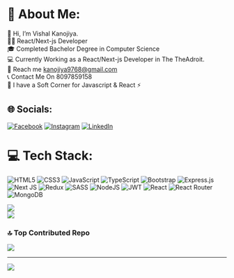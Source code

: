 # 💫 About Me:
👋 Hi, I’m Vishal Kanojiya.<br>👨‍💻 React/Next-js Developer<br>🎓 Completed Bachelor Degree in Computer Science<br>💻 Currently Working as a React/Next-js Developer in The TheAdroit.<br>📩 Reach me kanojiya9768@gmail.com<br>📞 Contact Me On 8097859158<br>🌱 I have a Soft Corner for Javascript & React ⚡


## 🌐 Socials:
[![Facebook](https://img.shields.io/badge/Facebook-%231877F2.svg?logo=Facebook&logoColor=white)](https://facebook.com/The.vishal.kanojiya) [![Instagram](https://img.shields.io/badge/Instagram-%23E4405F.svg?logo=Instagram&logoColor=white)](https://instagram.com/The_vishal_kanojiya) [![LinkedIn](https://img.shields.io/badge/LinkedIn-%230077B5.svg?logo=linkedin&logoColor=white)](https://linkedin.com/in/Vishal-brivishal-brijesh-kanojiya-512231275) 

# 💻 Tech Stack:
![HTML5](https://img.shields.io/badge/html5-%23E34F26.svg?style=for-the-badge&logo=html5&logoColor=white) ![CSS3](https://img.shields.io/badge/css3-%231572B6.svg?style=for-the-badge&logo=css3&logoColor=white) ![JavaScript](https://img.shields.io/badge/javascript-%23323330.svg?style=for-the-badge&logo=javascript&logoColor=%23F7DF1E) ![TypeScript](https://img.shields.io/badge/typescript-%23007ACC.svg?style=for-the-badge&logo=typescript&logoColor=white) ![Bootstrap](https://img.shields.io/badge/bootstrap-%23563D7C.svg?style=for-the-badge&logo=bootstrap&logoColor=white) ![Express.js](https://img.shields.io/badge/express.js-%23404d59.svg?style=for-the-badge&logo=express&logoColor=%2361DAFB) ![Next JS](https://img.shields.io/badge/Next-black?style=for-the-badge&logo=next.js&logoColor=white) ![Redux](https://img.shields.io/badge/redux-%23593d88.svg?style=for-the-badge&logo=redux&logoColor=white) ![SASS](https://img.shields.io/badge/SASS-hotpink.svg?style=for-the-badge&logo=SASS&logoColor=white) ![NodeJS](https://img.shields.io/badge/node.js-6DA55F?style=for-the-badge&logo=node.js&logoColor=white) ![JWT](https://img.shields.io/badge/JWT-black?style=for-the-badge&logo=JSON%20web%20tokens) ![React](https://img.shields.io/badge/react-%2320232a.svg?style=for-the-badge&logo=react&logoColor=%2361DAFB) ![React Router](https://img.shields.io/badge/React_Router-CA4245?style=for-the-badge&logo=react-router&logoColor=white) ![MongoDB](https://img.shields.io/badge/MongoDB-%234ea94b.svg?style=for-the-badge&logo=mongodb&logoColor=white)

![](https://github-readme-streak-stats.herokuapp.com/?user=Kanojiya9768&theme=radical&hide_border=false)<br/>
![](https://github-readme-stats.vercel.app/api/top-langs/?username=Kanojiya9768&theme=radical&hide_border=false&include_all_commits=true&count_private=true&layout=compact)

### 🔝 Top Contributed Repo
![](https://github-contributor-stats.vercel.app/api?username=Kanojiya9768&limit=5&theme=dark&combine_all_yearly_contributions=true)

---
[![](https://visitcount.itsvg.in/api?id=Kanojiya9768&icon=0&color=0)](https://visitcount.itsvg.in)

<!-- Proudly created with GPRM ( https://gprm.itsvg.in ) -->
